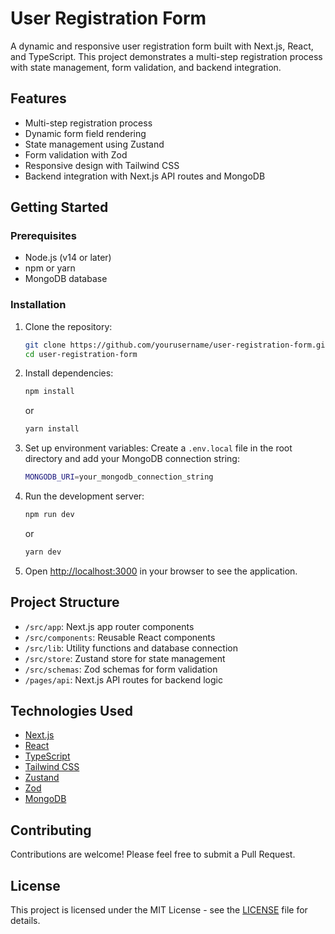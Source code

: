 # User Registration Form

A dynamic and responsive user registration form built with Next.js, React, and TypeScript. This project demonstrates a multi-step registration process with state management, form validation, and backend integration.

## Features

- Multi-step registration process
- Dynamic form field rendering
- State management using Zustand
- Form validation with Zod
- Responsive design with Tailwind CSS
- Backend integration with Next.js API routes and MongoDB

## Getting Started

### Prerequisites

- Node.js (v14 or later)
- npm or yarn
- MongoDB database

### Installation

1. Clone the repository:
   ```bash
   git clone https://github.com/yourusername/user-registration-form.git
   cd user-registration-form
   ```

2. Install dependencies:
   ```bash
   npm install
   ```
   or
   ```bash
   yarn install
   ```

3. Set up environment variables:
   Create a `.env.local` file in the root directory and add your MongoDB connection string:
   ```bash
   MONGODB_URI=your_mongodb_connection_string
   ```

4. Run the development server:
   ```bash
   npm run dev
   ```
   or
   ```bash
   yarn dev
   ```

5. Open [http://localhost:3000](http://localhost:3000) in your browser to see the application.

## Project Structure

- `/src/app`: Next.js app router components
- `/src/components`: Reusable React components
- `/src/lib`: Utility functions and database connection
- `/src/store`: Zustand store for state management
- `/src/schemas`: Zod schemas for form validation
- `/pages/api`: Next.js API routes for backend logic

## Technologies Used

- [Next.js](https://nextjs.org/)
- [React](https://reactjs.org/)
- [TypeScript](https://www.typescriptlang.org/)
- [Tailwind CSS](https://tailwindcss.com/)
- [Zustand](https://github.com/pmndrs/zustand)
- [Zod](https://github.com/colinhacks/zod)
- [MongoDB](https://www.mongodb.com/)

## Contributing

Contributions are welcome! Please feel free to submit a Pull Request.

## License

This project is licensed under the MIT License - see the [LICENSE](LICENSE) file for details.
